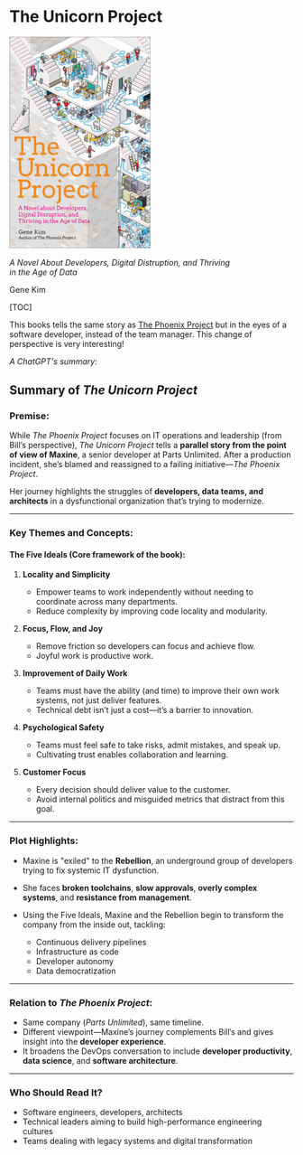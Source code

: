 # The Unicorn Project

<div class="w3-flex">
    <img class="w3-padding" src="images/the-unicorn-project.jpg" alt="The Unicorn Project - Cover" width="250px" />
    <div style="width: 400px;" class="w3-padding">
    <p><i>A Novel About Developers, Digital Distruption, and Thriving in the Age of Data</i></p>
    <p>Gene Kim</p>
    </div>
</div>

[TOC]

This books tells the same story as [The Phoenix Project](the-phoenix-project.html) but in the eyes of a software developer, instead of the team manager. This change of perspective is very interesting!

_A ChatGPT's summary_:

## **Summary of *The Unicorn Project***

### **Premise:**

While *The Phoenix Project* focuses on IT operations and leadership (from Bill’s perspective), *The Unicorn Project* tells a **parallel story from the point of view of Maxine**, a senior developer at Parts Unlimited. After a production incident, she’s blamed and reassigned to a failing initiative—*The Phoenix Project*.

Her journey highlights the struggles of **developers, data teams, and architects** in a dysfunctional organization that’s trying to modernize.

---

### **Key Themes and Concepts:**

#### **The Five Ideals** (Core framework of the book):

1. **Locality and Simplicity**

   * Empower teams to work independently without needing to coordinate across many departments.
   * Reduce complexity by improving code locality and modularity.

2. **Focus, Flow, and Joy**

   * Remove friction so developers can focus and achieve flow.
   * Joyful work is productive work.

3. **Improvement of Daily Work**

   * Teams must have the ability (and time) to improve their own work systems, not just deliver features.
   * Technical debt isn’t just a cost—it’s a barrier to innovation.

4. **Psychological Safety**

   * Teams must feel safe to take risks, admit mistakes, and speak up.
   * Cultivating trust enables collaboration and learning.

5. **Customer Focus**

   * Every decision should deliver value to the customer.
   * Avoid internal politics and misguided metrics that distract from this goal.

---

### **Plot Highlights:**

* Maxine is "exiled" to the **Rebellion**, an underground group of developers trying to fix systemic IT dysfunction.
* She faces **broken toolchains**, **slow approvals**, **overly complex systems**, and **resistance from management**.
* Using the Five Ideals, Maxine and the Rebellion begin to transform the company from the inside out, tackling:

  * Continuous delivery pipelines
  * Infrastructure as code
  * Developer autonomy
  * Data democratization

---

### **Relation to *The Phoenix Project*:**

* Same company (*Parts Unlimited*), same timeline.
* Different viewpoint—Maxine’s journey complements Bill’s and gives insight into the **developer experience**.
* It broadens the DevOps conversation to include **developer productivity**, **data science**, and **software architecture**.

---

### **Who Should Read It?**

* Software engineers, developers, architects
* Technical leaders aiming to build high-performance engineering cultures
* Teams dealing with legacy systems and digital transformation
